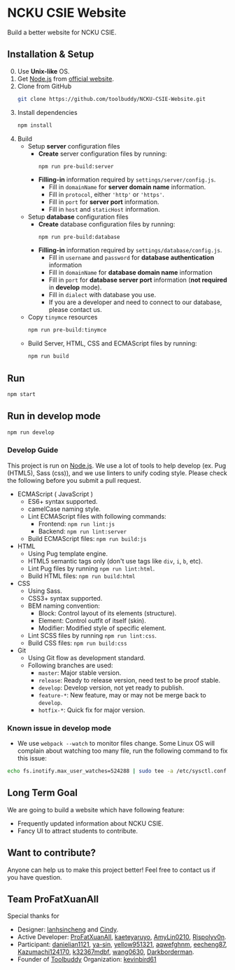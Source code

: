 # NCKU CSIE Website

Build a better website for NCKU CSIE.

## Installation & Setup

0. Use **Unix-like** OS.
1. Get [Node.js](https://nodejs.org/en/) from [official website](https://nodejs.org/en/).
2. Clone from GitHub
    ```sh
    git clone https://github.com/toolbuddy/NCKU-CSIE-Website.git
    ```
3. Install dependencies
    ```sh
    npm install
    ```
4. Build
    - Setup **server** configuration files
        - **Create** server configuration files by running:
            ```
            npm run pre-build:server
            ```
        - **Filling-in** information required by `settings/server/config.js`.
            - Fill in `domainName` for **server domain name** information.
            - Fill in `protocol`, either `'http'` or `'https'`.
            - Fill in `port` for **server port** information.
            - Fill in `host` and `staticHost` information.
    - Setup **database** configuration files
        - **Create** database configuration files by running:
            ```sh
            npm run pre-build:database
            ```
        - **Filling-in** information required by `settings/database/config.js`.
            - Fill in `username` and `password` for **database authentication** information
            - Fill in `domainName` for **database domain name** information
            - Fill in `port` for **database server port** information (**not required** in **develop** mode).
            - Fill in `dialect` with database you use.
            - If you are a developer and need to connect to our database, please contact us.
    - Copy `tinymce` resources
        ```sh
        npm run pre-build:tinymce
        ```
    - Build Server, HTML, CSS and ECMAScript files by running:
        ```sh
        npm run build
        ```

## Run

```sh
npm start
```

## Run in develop mode

```sh
npm run develop
```

### Develop Guide

This project is run on [Node.js](https://nodejs.org/en/).
We use a lot of tools to help develop (ex. Pug (HTML5), Sass (css)), and we use linters to unify coding style.
Please check the following before you submit a pull request.

- ECMAScript ( JavaScript )
    - ES6+ syntax supported.
    - camelCase naming style.
    - Lint ECMAScript files with following commands:
        - Frontend: `npm run lint:js`
        - Backend: `npm run lint:server`
    - Build ECMAScript files: `npm run build:js`
- HTML
    - Using Pug template engine.
    - HTML5 semantic tags only (don't use tags like `div`, `i`, `b`, etc).
    - Lint Pug files by running `npm run lint:html`.
    - Build HTML files: `npm run build:html`
- CSS
    - Using Sass.
    - CSS3+ syntax supported.
    - BEM naming convention:
        - Block: Control layout of its elements (structure).
        - Element: Control outfit of itself (skin).
        - Modifier: Modified style of specific element.
    - Lint SCSS files by running `npm run lint:css`.
    - Build CSS files: `npm run build:css`
- Git
    - Using Git flow as development standard.
    - Following branches are used:
        - `master`: Major stable version.
        - `release`: Ready to release version, need test to be proof stable.
        - `develop`: Develop version, not yet ready to publish.
        - `feature-*`: New feature, may or may not be merge back to `develop`.
        - `hotfix-*`: Quick fix for major version.

### Known issue in develop mode

- We use `webpack --watch` to monitor files change. Some Linux OS will complain about watching too many file, run the following command to fix this issue:

```sh
echo fs.inotify.max_user_watches=524288 | sudo tee -a /etc/sysctl.conf && sudo sysctl -p
```

## Long Term Goal

We are going to build a website which have following feature:

- Frequently updated information about NCKU CSIE.
- Fancy UI to attract students to contribute.

## Want to contribute?

Anyone can help us to make this project better!
Feel free to contact us if you have question.

## Team ProFatXuanAll

Special thanks for

- Designer: [lanhsincheng](https://github.com/lanhsincheng) and [Cindy](https://www.facebook.com/cindy461022).
- Active Developer: [ProFatXuanAll](https://github.com/ProFatXuanAll), [kaeteyaruyo](https://github.com/kaeteyaruyo), [AmyLin0210](https://github.com/AmyLin0210), [Rispolyv0n](https://github.com/Rispolyv0n).
- Participant: [danielian1121](https://github.com/danielian1121), [ya-sin](https://github.com/ya-sin), [yellow951321](https://github.com/yellow951321), [aqwefghnm](https://github.com/aqwefghnm), [eecheng87](https://github.com/eecheng87), [Kazumachi124170](https://github.com/Kazumachi124170), [k32367mdbf](https://github.com/k32367mdbf), [wang0630](https://github.com/wang0630), [Darkborderman](https://github.com/Darkborderman).
- Founder of [Toolbuddy](https://github.com/toolbuddy) Organization: [kevinbird61](https://github.com/kevinbird61)
